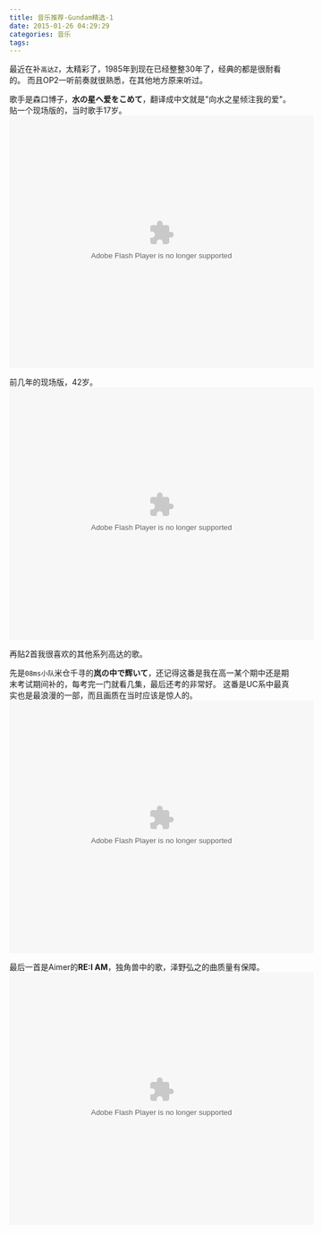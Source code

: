 ```yaml
---
title: 音乐推荐-Gundam精选-1
date: 2015-01-26 04:29:29
categories: 音乐
tags:
---
```

最近在补`高达Z`，太精彩了，1985年到现在已经整整30年了，经典的都是很耐看的。
而且OP2一听前奏就很熟悉，在其他地方原来听过。
<!-- more -->

歌手是森口博子，**水の星へ爱をこめて**，翻译成中文就是"向水之星倾注我的爱"。
贴一个现场版的，当时歌手17岁。
<embed height="452" width="544" quality="high" allowfullscreen="true" type="application/x-shockwave-flash" src="http://share.acg.tv/flash.swf" flashvars="aid=30030&page=1" pluginspage="http://www.adobe.com/shockwave/download/download.cgi?P1_Prod_Version=ShockwaveFlash"></embed>

前几年的现场版，42岁。
<embed height="452" width="544" quality="high" allowfullscreen="true" type="application/x-shockwave-flash" src="http://share.acg.tv/flash.swf" flashvars="aid=30030&page=2" pluginspage="http://www.adobe.com/shockwave/download/download.cgi?P1_Prod_Version=ShockwaveFlash"></embed>

再贴2首我很喜欢的其他系列高达的歌。

先是`08ms小队`米仓千寻的**岚の中で辉いて**，还记得这番是我在高一某个期中还是期末考试期间补的，每考完一门就看几集，最后还考的非常好。
这番是UC系中最真实也是最浪漫的一部，而且画质在当时应该是惊人的。
<embed height="452" width="544" quality="high" allowfullscreen="true" type="application/x-shockwave-flash" src="http://share.acg.tv/flash.swf" flashvars="aid=1410202&page=1" pluginspage="http://www.adobe.com/shockwave/download/download.cgi?P1_Prod_Version=ShockwaveFlash"></embed>

最后一首是Aimer的**RE:I AM**，独角兽中的歌，泽野弘之的曲质量有保障。
<embed height="452" width="544" quality="high" allowfullscreen="true" type="application/x-shockwave-flash" src="http://share.acg.tv/flash.swf" flashvars="aid=509114&page=1" pluginspage="http://www.adobe.com/shockwave/download/download.cgi?P1_Prod_Version=ShockwaveFlash"></embed>
